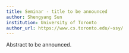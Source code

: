 ```yaml
---
title: Seminar - title to be announced
author: Shengyang Sun
institution: University of Toronto
author_url: https://www.cs.toronto.edu/~ssy/
---
```


Abstract to be announced.